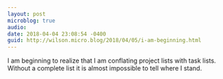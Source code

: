 ```yaml
---
layout: post
microblog: true
audio: 
date: 2018-04-04 23:08:54 -0400
guid: http://wilson.micro.blog/2018/04/05/i-am-beginning.html
---
```

I am beginning to realize that I am conflating project lists with task lists. Without a complete list it is almost impossible to tell where I stand. 
